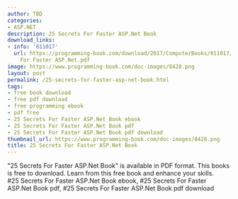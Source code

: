 ```yaml
---
author: TBD
categories:
- ASP.NET
description: 25 Secrets For Faster ASP.Net Book
download_links:
- info: '011017'
  url: https://programming-book.com/download/2017/ComputerBooks/011017/25 Secrets
    For Faster ASP.Net.pdf
image: https://www.programming-book.com/doc-images/8428.png
layout: post
permalink: /25-secrets-for-faster-asp-net-book.html
tags:
- free book download
- free pdf download
- free programming ebook
- pdf free
- 25 Secrets For Faster ASP.Net Book ebook
- 25 Secrets For Faster ASP.Net Book pdf
- 25 Secrets For Faster ASP.Net Book pdf download
thumbnail_url: https://www.programming-book.com/doc-images/8428.png
title: 25 Secrets For Faster ASP.Net Book
---
```


 
<div class="item-desc text-justify">
  "25 Secrets For Faster ASP.Net Book" is available in PDF format. This books is free to download. Learn from this free book and enhance your skills.
  <br>
  #25 Secrets For Faster ASP.Net Book ebook, #25 Secrets For Faster ASP.Net Book pdf, #25 Secrets For Faster ASP.Net Book pdf download
</div>